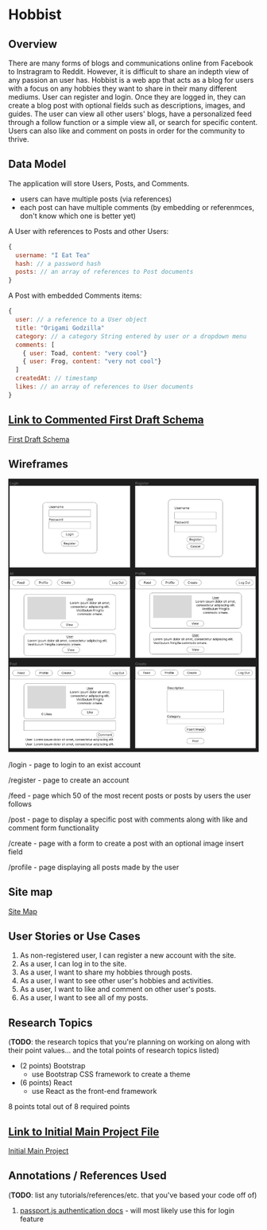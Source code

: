 # Hobbist

## Overview

There are many forms of blogs and communications online from Facebook to Instragram to Reddit. However, it is difficult to share an indepth view of any passion an user has. Hobbist is a web app that acts as a blog for users with a focus on any hobbies they want to share in their many different mediums. User can register and login. Once they are logged in, they can create a blog post with optional fields such as descriptions, images, and guides. The user can view all other users' blogs, have a personalized feed through a follow function or a simple view all, or search for specific content. Users can also like and comment on posts in order for the community to thrive.

## Data Model

The application will store Users, Posts, and Comments.

* users can have multiple posts (via references)
* each post can have multiple comments (by embedding or referenmces, don't know which one is better yet)

A User with references to Posts and other Users:

```javascript
{
  username: "I Eat Tea"
  hash: // a password hash
  posts: // an array of references to Post documents
}
```

A Post with embedded Comments items:

```javascript
{
  user: // a reference to a User object
  title: "Origami Godzilla"
  category: // a category String entered by user or a dropdown menu
  comments: [
    { user: Toad, content: "very cool"}
    { user: Frog, content: "very not cool"}
  ]
  createdAt: // timestamp
  likes: // an array of references to User documents
}
```


## [Link to Commented First Draft Schema](db.mjs) 

[First Draft Schema](db.mjs)

## Wireframes

![Wireframe](documentation/wireframe.png)

/login - page to login to an exist account

/register - page to create an account

/feed - page which 50 of the most recent posts or posts by users the user follows

/post - page to display a specific post with comments along with like and comment form functionality

/create - page with a form to create a post with an optional image insert field

/profile - page displaying all posts made by the user

## Site map

[Site Map](documentation/sitemap.png)

## User Stories or Use Cases

1. As non-registered user, I can register a new account with the site.
2. As a user, I can log in to the site.
3. As a user, I want to share my hobbies through posts.
4. As a user, I want to see other user's hobbies and activities.
5. As a user, I want to like and comment on other user's posts.
6. As a user, I want to see all of my posts.

## Research Topics

(__TODO__: the research topics that you're planning on working on along with their point values... and the total points of research topics listed)

* (2 points) Bootstrap
    * use Bootstrap CSS framework to create a theme
* (6 points) React
    * use React as the front-end framework

8 points total out of 8 required points


## [Link to Initial Main Project File](app.mjs) 

[Initial Main Project](app.mjs)

## Annotations / References Used

(__TODO__: list any tutorials/references/etc. that you've based your code off of)

1. [passport.js authentication docs](http://passportjs.org/docs) - will most likely use this for login feature

